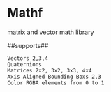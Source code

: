 Mathf
======

matrix and vector math library

##supports##

	Vectors 2,3,4
	Quaternions
	Matrices 2x2, 3x2, 3x3, 4x4
	Axis Aligned Bounding Boxs 2,3
	Color RGBA elements from 0 to 1 